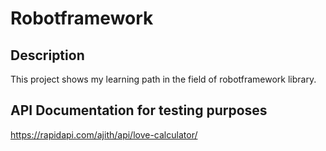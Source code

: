 # Robotframework

## Description

This project shows my learning path in the field of robotframework library. 

## API Documentation for testing purposes 

https://rapidapi.com/ajith/api/love-calculator/
